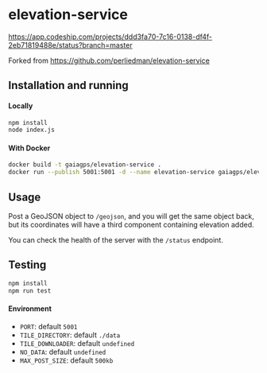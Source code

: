 # elevation-service

https://app.codeship.com/projects/ddd3fa70-7c16-0138-df4f-2eb71819488e/status?branch=master

Forked from https://github.com/perliedman/elevation-service

## Installation and running

#### Locally

````bash
npm install
node index.js
````

#### With Docker

````bash
docker build -t gaiagps/elevation-service .
docker run --publish 5001:5001 -d --name elevation-service gaiagps/elevation-service:latest
````

## Usage

Post a GeoJSON object to `/geojson`, and you will get the same object back, but its
coordinates will have a third component containing elevation added.

You can check the health of the server with the `/status` endpoint.


## Testing

````bash
npm install
npm run test
````

#### Environment

- `PORT`: default `5001`
- `TILE_DIRECTORY`: default `./data`
- `TILE_DOWNLOADER`: default `undefined`
- `NO_DATA`: default `undefined`
- `MAX_POST_SIZE`: default `500kb`
